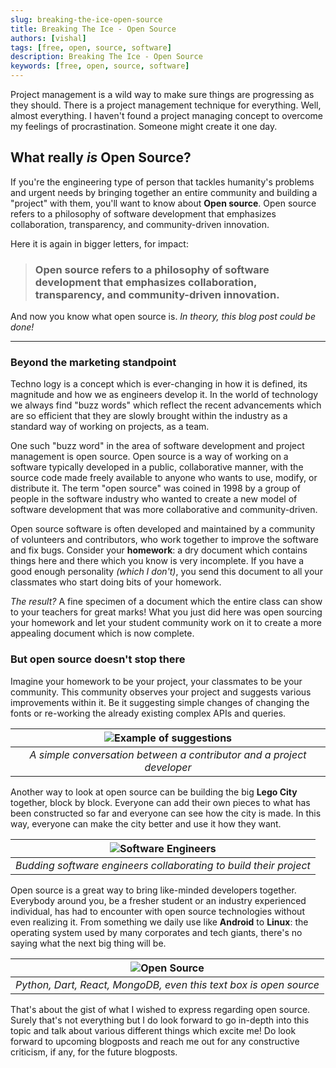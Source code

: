 ```yaml
---
slug: breaking-the-ice-open-source
title: Breaking The Ice - Open Source
authors: [vishal]
tags: [free, open, source, software]
description: Breaking The Ice - Open Source
keywords: [free, open, source, software]
---
```


Project management is a wild way to make sure things are progressing as they should. There is a project management technique for everything. Well, almost everything. I haven't found a project managing concept to overcome my feelings of procrastination. Someone might create it one day.

## What really _is_ Open Source?

If you're the engineering type of person that tackles humanity's problems and urgent needs by bringing together an entire community and building a "project" with them, you'll want to know about **Open source**. Open source refers to a philosophy of software development that emphasizes collaboration, transparency, and community-driven innovation. 

Here it is again in bigger letters, for impact:

> ### Open source refers to a philosophy of software development that emphasizes collaboration, transparency, and community-driven innovation.

And now you know what open source is. _In theory, this blog post could be done!_

---

### Beyond the marketing standpoint

Techno logy is a concept which is ever-changing in how it is defined, its magnitude and how we as engineers develop it. In the world of technology we always find "buzz words" which reflect the recent advancements which are so efficient that they are slowly brought within the industry as a standard way of working on projects, as a team.

One such "buzz word" in the area of software development and project management is open source. Open source is a way of working on a software typically developed in a public, collaborative manner, with the source code made freely available to anyone who wants to use, modify, or distribute it. The term "open source" was coined in 1998 by a group of people in the software industry who wanted to create a new model of software development that was more collaborative and community-driven.

Open source software is often developed and maintained by a community of volunteers and contributors, who work together to improve the software and fix bugs. Consider your **homework**: a dry document which contains things here and there which you know is very incomplete. If you have a good enough personality _(which I don't)_, you send this document to all your classmates who start doing bits of your homework.

_The result?_ A fine specimen of a document which the entire class can show to your teachers for great marks! What you just did here was open sourcing your homework and let your student community work on it to create a more appealing document which is now complete.

### But open source doesn't stop there

Imagine your homework to be your project, your classmates to be your community. This community observes your project and suggests various improvements within it. Be it suggesting simple changes of changing the fonts or re-working the already existing complex APIs and queries.

| ![Example of suggestions](meme.jpg) |
|:--:|
| *A simple conversation between a contributor and a project developer* |

Another way to look at open source can be building the big **Lego City** together, block by block. Everyone can add their own pieces to what has been constructed so far and everyone can see how the city is made. In this way, everyone can make the city better and use it how they want.

| ![Software Engineers](budding.jpg) |
|:--:|
| *Budding software engineers collaborating to build their project* |

Open source is a great way to bring like-minded developers together. Everybody around you, be a fresher student or an industry experienced individual, has had to encounter with open source technologies without even realizing it. From something we daily use like **Android** to **Linux**: the operating system used by many corporates and tech giants, there's no saying what the next big thing will be.

| ![Open Source](open.jpg) |
|:--:|
| *Python, Dart, React, MongoDB, even this text box is open source* |

That's about the gist of what I wished to express regarding open source. Surely that's not everything but I do look forward to go in-depth into this topic and talk about various different things which excite me! Do look forward to upcoming blogposts and reach me out for any constructive criticism, if any, for the future blogposts.